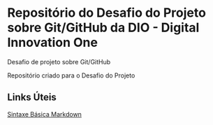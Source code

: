 # Repositório do Desafio do Projeto sobre Git/GitHub da DIO - Digital Innovation One
Desafio de projeto sobre Git/GitHub

Repositório criado para o Desafio do Projeto

## Links Úteis
[Sintaxe Básica Markdown](https://www.markdownguide.org/)
